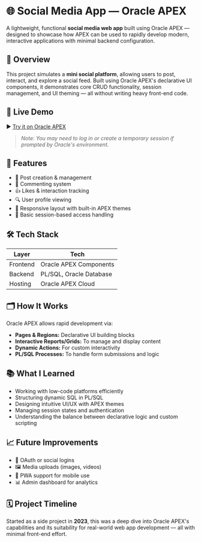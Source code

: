 # 🌐 Social Media App — Oracle APEX

A lightweight, functional **social media web app** built using Oracle APEX — designed to showcase how APEX can be used to rapidly develop modern, interactive applications with minimal backend configuration.

## 📌 Overview

This project simulates a **mini social platform**, allowing users to post, interact, and explore a social feed. Built using Oracle APEX's declarative UI components, it demonstrates core CRUD functionality, session management, and UI theming — all without writing heavy front-end code.

## 🚀 Live Demo

▶️ [Try it on Oracle APEX](https://oracleapex.com/ords/r/social_media_bi/social_media/home?session=100493549221575)

> *Note: You may need to log in or create a temporary session if prompted by Oracle's environment.*

## 🔧 Features

- 📝 Post creation & management
- 💬 Commenting system
- 👍 Likes & interaction tracking
- 🔍 User profile viewing
- 🧭 Responsive layout with built-in APEX themes
- 🔐 Basic session-based access handling

## 🛠 Tech Stack

| Layer         | Tech                     |
|---------------|--------------------------|
| Frontend      | Oracle APEX Components   |
| Backend       | PL/SQL, Oracle Database  |
| Hosting       | Oracle APEX Cloud        |

## 🗂 How It Works

Oracle APEX allows rapid development via:

- **Pages & Regions:** Declarative UI building blocks
- **Interactive Reports/Grids:** To manage and display content
- **Dynamic Actions:** For custom interactivity
- **PL/SQL Processes:** To handle form submissions and logic

## 📚 What I Learned

- Working with low-code platforms efficiently
- Structuring dynamic SQL in PL/SQL
- Designing intuitive UI/UX with APEX themes
- Managing session states and authentication
- Understanding the balance between declarative logic and custom scripting

## 📈 Future Improvements

- 🔐 OAuth or social logins
- 🖼️ Media uploads (images, videos)
- 📱 PWA support for mobile use
- 📊 Admin dashboard for analytics

## 🗓 Project Timeline

Started as a side project in **2023**, this was a deep dive into Oracle APEX's capabilities and its suitability for real-world web app development — all with minimal front-end effort.


